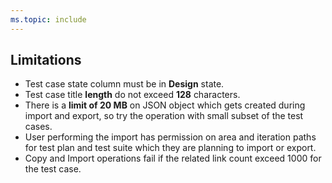 ```yaml
---
ms.topic: include
---
```

##  Limitations

- Test case state column must be in **Design** state.
- Test case title **length** do not exceed **128** characters. 
- There is a **limit of 20 MB** on JSON object which gets created during import and export, so try the operation with small subset of the test cases.
- User performing the import has permission on area and iteration paths for test plan and test suite which they are planning to import or export.
- Copy and Import operations fail if the related link count exceed 1000 for the test case.
